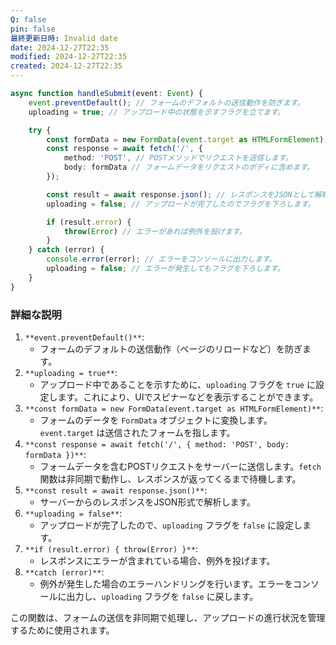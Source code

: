 ```yaml
---
Q: false
pin: false
最終更新日時: Invalid date
date: 2024-12-27T22:35
modified: 2024-12-27T22:35
created: 2024-12-27T22:35
---
```

  

  

```TypeScript
async function handleSubmit(event: Event) {
    event.preventDefault(); // フォームのデフォルトの送信動作を防ぎます。
    uploading = true; // アップロード中の状態を示すフラグを立てます。

    try {
        const formData = new FormData(event.target as HTMLFormElement); // フォームデータを収集します。
        const response = await fetch('/', {
            method: 'POST', // POSTメソッドでリクエストを送信します。
            body: formData // フォームデータをリクエストのボディに含めます。
        });

        const result = await response.json(); // レスポンスをJSONとして解析します。
        uploading = false; // アップロードが完了したのでフラグを下ろします。

        if (result.error) {
            throw(Error) // エラーがあれば例外を投げます。
        }
    } catch (error) {
        console.error(error); // エラーをコンソールに出力します。
        uploading = false; // エラーが発生してもフラグを下ろします。
    }
}
```

### 詳細な説明

1. `**event.preventDefault()**`:
    - フォームのデフォルトの送信動作（ページのリロードなど）を防ぎます。
2. `**uploading = true**`:
    - アップロード中であることを示すために、`uploading` フラグを `true` に設定します。これにより、UIでスピナーなどを表示することができます。
3. `**const formData = new FormData(event.target as HTMLFormElement)**`:
    - フォームのデータを `FormData` オブジェクトに変換します。`event.target` は送信されたフォームを指します。
4. `**const response = await fetch('/', { method: 'POST', body: formData })**`:
    - フォームデータを含むPOSTリクエストをサーバーに送信します。`fetch` 関数は非同期で動作し、レスポンスが返ってくるまで待機します。
5. `**const result = await response.json()**`:
    - サーバーからのレスポンスをJSON形式で解析します。
6. `**uploading = false**`:
    - アップロードが完了したので、`uploading` フラグを `false` に設定します。
7. `**if (result.error) { throw(Error) }**`:
    - レスポンスにエラーが含まれている場合、例外を投げます。
8. `**catch (error)**`:
    - 例外が発生した場合のエラーハンドリングを行います。エラーをコンソールに出力し、`uploading` フラグを `false` に戻します。

この関数は、フォームの送信を非同期で処理し、アップロードの進行状況を管理するために使用されます。